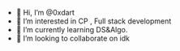 - 👋 Hi, I’m @0xdart
- 👀 I’m interested in CP , Full stack development
- 🌱 I’m currently learning DS&Algo.
- 💞️ I’m looking to collaborate on idk


<!---
0xdart/0xdart is a ✨ special ✨ repository because its `README.md` (this file) appears on your GitHub profile.
You can click the Preview link to take a look at your changes.
--->
